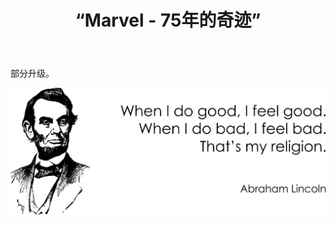﻿---
layout: post-ea

group: 漫画
title: “Marvel - 75年的奇迹”
meta: Marvel - 75年的奇迹 – 这是令人兴奋的漫威漫画世界最重要场景的巨大收藏。

logo: marvel_75_years_of_miracles.png
og: img/og-marvel-75-years-of-miracles.jpg

order: 1

category: lincoln_market

lang: cn
ref: marvel_75_years_of_miracles
---

部分升级。  

<a data-fancybox="gallery" href="/img/programming/Lincoln.png"><img src="/img/programming/Lincoln.png" alt=""></a>
